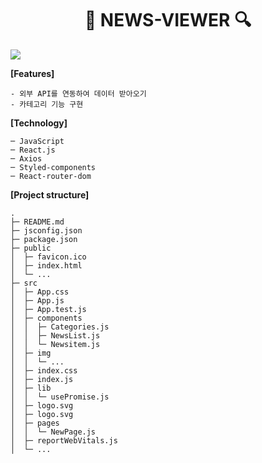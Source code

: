 <div align="center"><h1>📰 NEWS-VIEWER 🔍</h1></div>

<img src="./src/img/news-viewer.gif">

**[Features]**

```
- 외부 API를 연동하여 데이터 받아오기
- 카테고리 기능 구현
```

**[Technology]**

```
─ JavaScript
─ React.js
─ Axios
─ Styled-components
─ React-router-dom
```

**[Project structure]**

```
.
├─ README.md
├─ jsconfig.json
├─ package.json
├─ public
│  ├─ favicon.ico
│  ├─ index.html
│  └─ ...
├─ src
│  ├─ App.css
│  ├─ App.js
│  ├─ App.test.js
│  ├─ components
│  │  ├─ Categories.js
│  │  ├─ NewsList.js
│  │  └─ Newsitem.js
│  ├─ img
│  │  └─ ...
│  ├─ index.css
│  ├─ index.js
│  ├─ lib
│  │  └─ usePromise.js
│  ├─ logo.svg
│  ├─ logo.svg
│  ├─ pages
│  │  └─ NewPage.js
│  ├─ reportWebVitals.js
│  └─ ...
```
